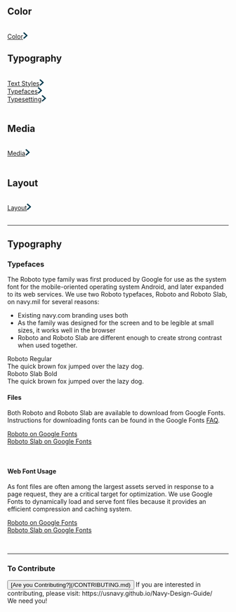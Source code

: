 <div id="main-navigation">
  <h2>Color</h2><br>
  <a href="/color.md">Color</a><img src="img/Right-Chevron.png" alt="Color" class="chevron">
<br>

<h2>Typography</h2><br>
<a href="/text-styles.md">Text Styles</a><img src="img/Right-Chevron.png" alt="Text Styles" class="chevron"><br>
<a href="/typefaces.md">Typefaces</a><img src="img/Right-Chevron.png" alt="Text Styles" class="chevron"><br>
<a href="/typesetting.md">Typesetting</a><img src="img/Right-Chevron.png" alt="Text Styles" class="chevron"><br>
<br>

<h2>Media</h2><br>
<a href="/media.md">Media</a><img src="img/Right-Chevron.png" alt="Text Styles" class="chevron"><br>
<br>

<h2>Layout</h2><br>
<a href="/layout.md">Layout</a><img src="img/Right-Chevron.png" alt="Text Styles" class="chevron"><br>
<br>
</div>
	  
<hr>

## Typography

### Typefaces

The Roboto type family was first produced by Google for use as
the system font for the mobile-oriented operating system Android,
and later expanded to its web services. We use two Roboto
typefaces, Roboto and Roboto Slab, on navy.mil for several
reasons:

* Existing navy.com branding uses both
* As the family was designed for the screen and to be legible at
small sizes, it works well in the browser
* Roboto and Roboto Slab are different enough to create strong
contrast when used together.

<div class="roboto-regular">
  <div class="robot-regular">Roboto Regular</div>
    The quick brown fox jumped over the lazy dog.
  </div>

<div class="roboto-slab-bold">
  <div class="roboto-slab-bold">Roboto Slab Bold</div>
    The quick brown fox jumped over the lazy dog.
  </div>

#### Files

Both Roboto and Roboto Slab are available to download from Google
Fonts. Instructions for downloading fonts can be found in the
Google Fonts [FAQ](https://developers.google.com/fonts/faq).

[Roboto on Google Fonts](https://fonts.google.com/specimen/Roboto)  
[Roboto Slab on Google Fonts](https://fonts.google.com/specimen/Roboto+Slab)

<br>

#### Web Font Usage

As font files are often among the largest assets served in
response to a page request, they are a critical target for
optimization. We use Google Fonts to dynamically load and serve
font files because it provides an efficient compression and
caching system.

[Roboto on Google Fonts](https://fonts.google.com/specimen/Roboto)  
[Roboto Slab on Google Fonts](https://fonts.google.com/specimen/Roboto+Slab)

<br>

<hr>

### To Contribute<br>
<button id="contribute-guidance">
[Are you Contributing?](/CONTRIBUTING.md)
</button>  
<span class="contribute-comment">If you are interested in contributing, please visit: https://usnavy.github.io/Navy-Design-Guide/ <br>We need you!</span>
<br>
<br>
